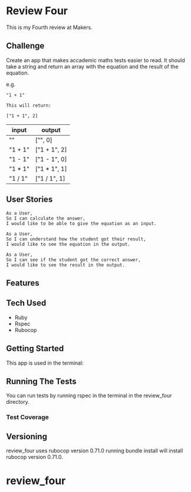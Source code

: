 # Review Four

This is my Fourth review at Makers.

## Challenge

Create an app that makes accademic maths tests easier to read. It should take a string and return an array with the equation and the result of the equation.

 e.g.
```
"1 + 1"

This will return:

["1 + 1", 2]
```

| input | output|
| --- | --- |
| "" | ["", 0] |
| "1 + 1" | ["1 + 1", 2] |
| "1 - 1" | ["1 - 1", 0] |
| "1 * 1" | ["1 * 1", 1] |
| "1 / 1" | ["1 / 1", 1] |

## User Stories

```
As a User,
So I can calculate the answer,
I would like to be able to give the equation as an input.

As a User,
So I can understand how the student got their result,
I would like to see the equation in the output.

As a User,
So I can see if the student got the correct answer,
I would like to see the result in the output.
```


## Features



## Tech Used

- Ruby
- Rspec
- Rubocop

## Getting Started

This app is used in the terminal:




## Running The Tests
You can run tests by running rspec in the terminal in the review_four directory.

### Test Coverage

## Versioning

review_four uses rubocop version 0.71.0 running bundle install will install rubocop version 0.71.0.
# review_four
